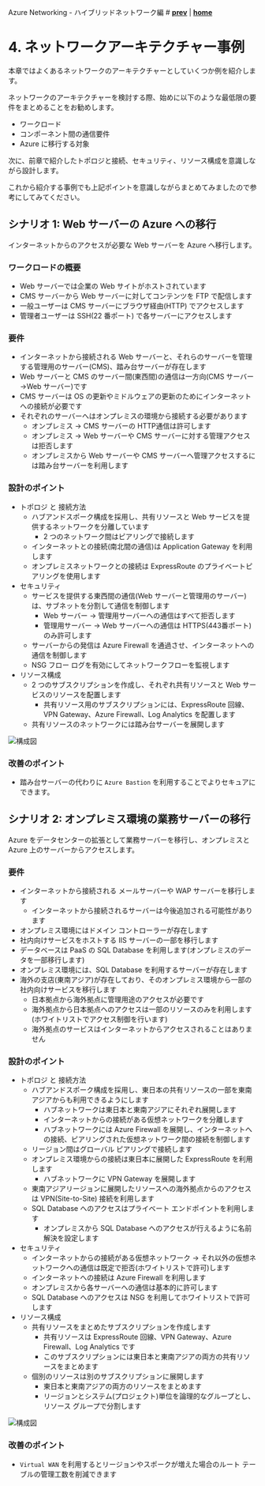 Azure Networking - ハイブリッドネットワーク編 # **[prev](./hybrid-network.md)** | **[home](./README.md)**

# 4. ネットワークアーキテクチャー事例

本章ではよくあるネットワークのアーキテクチャーとしていくつか例を紹介します。

ネットワークのアーキテクチャーを検討する際、始めに以下のような最低限の要件をまとめることをお勧めします。

- ワークロード
- コンポーネント間の通信要件
- Azure に移行する対象

次に、前章で紹介したトポロジと接続、セキュリティ、リソース構成を意識しながら設計します。

これから紹介する事例でも上記ポイントを意識しながらまとめてみましたので参考にしてみてください。

## シナリオ 1: Web サーバーの Azure への移行

インターネットからのアクセスが必要な Web サーバーを Azure へ移行します。

### ワークロードの概要

- Web サーバーでは企業の Web サイトがホストされています
- CMS サーバーから Web サーバーに対してコンテンツを FTP で配信します
- 一般ユーザーは CMS サーバーにブラウザ経由(HTTP) でアクセスします
- 管理者ユーザーは SSH(22 番ポート) で各サーバーにアクセスします

### 要件

- インターネットから接続される Web サーバーと、それらのサーバーを管理する管理用のサーバー(CMS)、踏み台サーバーが存在します
- Web サーバーと CMS のサーバー間(東西間)の通信は一方向(CMS サーバー→Web サーバー)です
- CMS サーバーは OS の更新やミドルウェアの更新のためにインターネットへの接続が必要です
- それぞれのサーバーへはオンプレミスの環境から接続する必要があります
  - オンプレミス → CMS サーバーの HTTP通信は許可します
  - オンプレミス → Web サーバーや CMS サーバーに対する管理アクセスは拒否します
  - オンプレミスから Web サーバーや CMS サーバーへ管理アクセスするには踏み台サーバーを利用します

### 設計のポイント

- トポロジ と 接続方法
  - ハブアンドスポーク構成を採用し、共有リソースと Web サービスを提供するネットワークを分離しています
    - 2 つのネットワーク間はピアリングで接続します
  - インターネットとの接続(南北間の通信)は Application Gateway を利用します
  - オンプレミスネットワークとの接続は ExpressRoute のプライベートピアリングを使用します
- セキュリティ
  - サービスを提供する東西間の通信(Web サーバーと管理用のサーバー)は、サブネットを分割して通信を制御します
    - Web サーバー → 管理用サーバーへの通信はすべて拒否します
    - 管理用サーバー → Web サーバーへの通信は HTTPS(443番ポート) のみ許可します
  - サーバーからの発信は Azure Firewall を通過させ、インターネットへの通信を制御します
  - NSG フロー ログを有効にしてネットワークフローを監視します
- リソース構成
  - 2 つのサブスクリプションを作成し、それぞれ共有リソースと Web サービスのリソースを配置します
    - 共有リソース用のサブスクリプションには、ExpressRoute 回線、VPN Gateway、Azure Firewall、Log Analytics を配置します
  - 共有リソースのネットワークには踏み台サーバーを展開します

![構成図](../images/case-study-1.png)

### 改善のポイント

- 踏み台サーバーの代わりに `Azure Bastion` を利用することでよりセキュアにできます。

## シナリオ 2: オンプレミス環境の業務サーバーの移行

Azure をデータセンターの拡張として業務サーバーを移行し、オンプレミスと Azure 上のサーバーからアクセスします。

### 要件

- インターネットから接続される メールサーバーや WAP サーバーを移行します
  - インターネットから接続されるサーバーは今後追加される可能性があります
- オンプレミス環境にはドメイン コントローラーが存在します
- 社内向けサービスをホストする IIS サーバーの一部を移行します
- データベースは PaaS の SQL Database を利用します(オンプレミスのデータを一部移行します)
- オンプレミス環境には、SQL Database を利用するサーバーが存在します
- 海外の支店(東南アジア)が存在しており、そのオンプレミス環境から一部の社内向けサービスを移行します
  - 日本拠点から海外拠点に管理用途のアクセスが必要です
  - 海外拠点から日本拠点へのアクセスは一部のリソースのみを利用します(ホワイトリストでアクセス制御を行います)
  - 海外拠点のサービスはインターネットからアクセスされることはありません

### 設計のポイント

- トポロジ と 接続方法
  - ハブアンドスポーク構成を採用し、東日本の共有リソースの一部を東南アジアからも利用できるようにします
    - ハブネットワークは東日本と東南アジアにそれぞれ展開します
    - インターネットからの接続がある仮想ネットワークを分離します
    - ハブネットワークには Azure Firewall を展開し、インターネットへの接続、ピアリングされた仮想ネットワーク間の接続を制御します
  - リージョン間はグローバル ピアリングで接続します
  - オンプレミス環境からの接続は東日本に展開した ExpressRoute を利用します
    - ハブネットワークに VPN Gateway を展開します
  - 東南アジアリージョンに展開したリソースへの海外拠点からのアクセスは VPN(Site-to-Site) 接続を利用します
  - SQL Database へのアクセスはプライベート エンドポイントを利用します
    - オンプレミスから SQL Database へのアクセスが行えるように名前解決を設定します
- セキュリティ
  - インターネットからの接続がある仮想ネットワーク → それ以外の仮想ネットワークへの通信は既定で拒否(ホワイトリストで許可)します
  - インターネットへの接続は Azure Firewall を利用します
  - オンプレミスから各サーバーへの通信は基本的に許可します
  - SQL Database へのアクセスは NSG を利用してホワイトリストで許可します
- リソース構成
  - 共有リソースをまとめたサブスクリプションを作成します
    - 共有リソースは ExpressRoute 回線、VPN Gateway、Azure Firewall、Log Analytics です
    - このサブスクリプションには東日本と東南アジアの両方の共有リソースをまとめます
  - 個別のリソースは別のサブスクリプションに展開します
    - 東日本と東南アジアの両方のリソースをまとめます
    - リージョンとシステム(プロジェクト)単位を論理的なグループとし、リソース グループで分割します

![構成図](../images/case-study-2.png)

### 改善のポイント

- `Virtual WAN` を利用するとリージョンやスポークが増えた場合のルート テーブルの管理工数を削減できます
